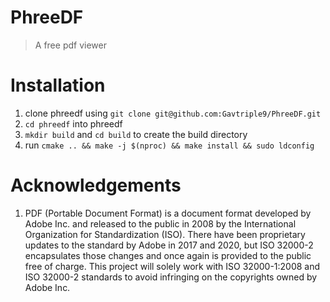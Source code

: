 # PhreeDF 
> A free pdf viewer

# Installation
1. clone phreedf using `git clone git@github.com:Gavtriple9/PhreeDF.git`
1. `cd phreedf` into phreedf 
1. `mkdir build` and `cd build` to create the build directory
1. run `cmake .. && make -j $(nproc) && make install && sudo ldconfig`


# Acknowledgements
1. PDF (Portable Document Format) is a document format developed by Adobe Inc. and released to the public in 2008 by the International Organization for Standardization (ISO). There have been proprietary updates to the standard by Adobe in 2017 and 2020, but ISO 32000-2 encapsulates those changes and once again is provided to the public free of charge. This project will solely work with ISO 32000-1:2008 and ISO 32000-2 standards to avoid infringing on the copyrights owned by Adobe Inc.
